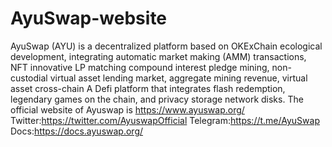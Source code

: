 # AyuSwap-website
AyuSwap (AYU) is a decentralized platform based on OKExChain ecological development, integrating automatic market making (AMM) transactions, NFT innovative LP matching compound interest pledge mining, non-custodial virtual asset lending market, aggregate mining revenue, virtual asset cross-chain A Defi platform that integrates flash redemption, legendary games on the chain, and privacy storage network disks.
The official website of Ayuswap is https://www.ayuswap.org/
Twitter:https://twitter.com/AyuswapOfficial
Telegram:https://t.me/AyuSwap
Docs:https://docs.ayuswap.org/
